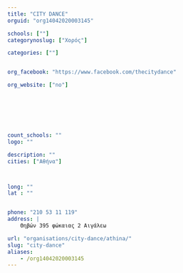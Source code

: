 ```yaml
---
title: "CITY DANCE"
orguid: "org14042020003145"

schools: [""]
categorynoslug: ["Χορός"]

categories: [""]


org_facebook: "https://www.facebook.com/thecitydance"

org_website: ["no"]







count_schools: ""
logo: ""

description: ""
cities: ["Αθήνα"]



long: ""
lat : ""


phone: "210 53 11 119"
address: |
    Θηβών 395 φώκαιας 2 Αιγάλεω

url: "organisations/city-dance/athina/"
slug: "city-dance"
aliases:
    - /org14042020003145
---
```



